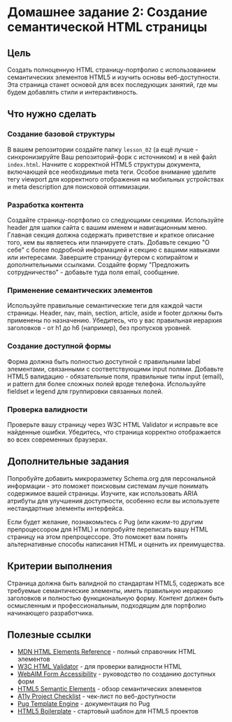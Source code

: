 # Домашнее задание 2: Создание семантической HTML страницы

## Цель

Создать полноценную HTML страницу-портфолио с использованием семантических элементов HTML5 и изучить основы веб-доступности. Эта страница станет основой для всех последующих занятий, где мы будем добавлять стили и интерактивность.

## Что нужно сделать

### Создание базовой структуры

В вашем репозитории создайте папку `lesson_02` (а ещё лучше - синхронизируйте Ваш репозиторий-форк с источником) и в ней файл `index.html`. Начните с корректной HTML5 структуры документа, включающей все необходимые meta теги. Особое внимание уделите тегу viewport для корректного отображения на мобильных устройствах и meta description для поисковой оптимизации.

### Разработка контента

Создайте страницу-портфолио со следующими секциями. Используйте header для шапки сайта с вашим именем и навигационным меню. Главная секция должна содержать приветствие и краткое описание того, кем вы являетесь или планируете стать. Добавьте секцию "О себе" с более подробной информацией и секцию с вашими навыками или интересами. Завершите страницу футером с копирайтом и дополнительными ссылками. Создайте форму "Предложить сотрудничество" - добавьте туда поля email, сообщение.

### Применение семантических элементов

Используйте правильные семантические теги для каждой части страницы. Header, nav, main, section, article, aside и footer должны быть применены по назначению. Убедитесь, что у вас правильная иерархия заголовков - от h1 до h6 (например), без пропусков уровней.

### Создание доступной формы

Форма должна быть полностью доступной с правильными label элементами, связанными с соответствующими input полями. Добавьте HTML5 валидацию - обязательные поля, правильные типы input (email), и pattern для более сложных полей вроде телефона. Используйте fieldset и legend для группировки связанных полей.

### Проверка валидности

Проверьте вашу страницу через W3C HTML Validator и исправьте все найденные ошибки. Убедитесь, что страница корректно отображается во всех современных браузерах.

## Дополнительные задания

Попробуйте добавить микроразметку Schema.org для персональной информации - это поможет поисковым системам лучше понимать содержимое вашей страницы. Изучите, как использовать ARIA атрибуты для улучшения доступности, особенно если вы используете нестандартные элементы интерфейса.

Если будет желание, познакомьтесь с Pug (или каким-то другим препроцессором для HTML) и попробуйте переписать вашу HTML страницу на этом препроцессоре. Это поможет вам понять альтернативные способы написания HTML и оценить их преимущества.

## Критерии выполнения

Страница должна быть валидной по стандартам HTML5, содержать все требуемые семантические элементы, иметь правильную иерархию заголовков и полностью функциональную форму. Контент должен быть осмысленным и профессиональным, подходящим для портфолио начинающего разработчика.

## Полезные ссылки

- [MDN HTML Elements Reference](https://developer.mozilla.org/en-US/docs/Web/HTML/Element) - полный справочник HTML элементов
- [W3C HTML Validator](https://validator.w3.org/) - для проверки валидности HTML
- [WebAIM Form Accessibility](https://webaim.org/techniques/forms/) - руководство по созданию доступных форм
- [HTML5 Semantic Elements](https://www.w3schools.com/html/html5_semantic_elements.asp) - обзор семантических элементов
- [A11y Project Checklist](https://www.a11yproject.com/checklist/) - чек-лист по веб-доступности
- [Pug Template Engine](https://pugjs.org/) - документация по Pug
- [HTML5 Boilerplate](https://html5boilerplate.com/) - стартовый шаблон для HTML5 проектов
